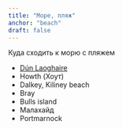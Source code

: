 ```yaml
---
title: "Море, пляж"
anchor: "beach"
draft: false
---
```


Куда сходить к морю с пляжем

* [Dún Laoghaire](https://goo.gl/maps/ByW6bLv52SR2)
* Howth (Хоут)
* Dalkey, Kiliney beach
* Bray
* Bulls island
* Малахайд
* Portmarnock
